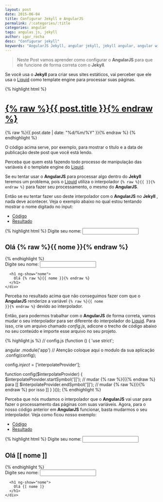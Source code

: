 ```yaml
---
layout: post
date: 2015-06-04
title: Configurar Jekyll e AngularJS
permalink: /:categories/:title
categories: angular
tags: angulas js, jekyll
author: igor_rocha
desc: "Configurar jekyll"
keywords: "AngularJS Jekyll, angular jekyll, jekyll angular, angular with jekyll, jekyll with angular, jekyll com angular, configurar angular jekyll"
---
```



> Neste Post vamos aprender como configurar o **AngularJS** para que ele funcione de forma correta com o **Jekyll**.

<!--more-->

Se você usa o **Jekyll** para criar seus sites estáticos, vai perceber que ele usa o
<a href="https://github.com/Shopify/liquid/wiki" target="_blank">Liquid</a> como template engine para processar suas páginas.

{% highlight html %}
<h1 class="post-title">
  <a href="{% raw %}{{ post.url }}{% endraw %}">
    {% raw %}{{ post.title }}{% endraw %}
  </a>
</h1>

<span class="post-date">{% raw %}{{ post.date | date: "%d/%m/%Y" }}{% endraw %}</span>
{% endhighlight %}

O código acima serve, por exemplo, para mostrar o título e a data de publicação deste post que você está lendo.

Perceba que quem está fazendo todo processo de manipulação das variáveis é o template engine do <a href="#">Liquid</a>.

Se eu tentar usar o **AngularJS** para processar algo dentro do **Jekyll** teremos um problema, pois o <a href="#">Liquid</a>
utiliza o interpolador <code>{% raw %}{{ }}{% endraw %}</code> para fazer seu processamento, o mesmo do **AngularJS**.

Então se eu tentar fazer uso deste interpolador com o **AngularJS** no **Jekyll** , nada deve acontecer. Veja o exemplo
abaixo no qual estou tentando mostrar o nome digitado no input:

<section class="codepen-demo">
  <ul class="tabs" data-tab>
    <li class="tab-title active"><a href="#panel1">Código</a></li>
    <li class="tab-title"><a href="#panel2">Resultado</a></li>
  </ul>
  <div class="tabs-content">
    <div class="content active" id="panel1">
{% highlight html %}
Digite seu nome: <input ng-model="nome">

<h1 ng-show="nome">
  Olá {% raw %}{{ nome }}{% endraw %}
</h1>
{% endhighlight %}
    </div>
    <div class="content" id="panel2">
      Digite seu nome: <input ng-model="nome">

      <h1 ng-show="nome">
        Olá {% raw %}{{ nome }}{% endraw %}
      </h1>
    </div>
  </div>
</section>

Perceba no resultado acima que não conseguimos fazer com que o **AngularJS** renderize a variável
<code>{% raw %}{{ nome }}{% endraw %}</code> devido ao interpolador.

Então, para podermos trabalhar com o **AngularJS** de forma correta, vamos mudar o seu interpolador para ser diferente
do interpolador do <a href="#">Liquid</a>. Para isso, crie um arquivo chamado <em>config.js</em>, adicone o trecho de
código abaixo no seu conteúdo e importe esse arquivo no seu projeto.

{% highlight js %}
// config.js
(function () {
  'use strict';

  angular
    .module('app') // Atenção coloque aqui o modulo da sua aplicação
    .config(config);

  config.$inject = ['$interpolateProvider'];

  function config($interpolateProvider) {
    $interpolateProvider.startSymbol('[['); // mudar {% raw %}{{{% endraw %} para [[
    $interpolateProvider.endSymbol(']]'); // mudar {% raw %}}}{% endraw %} por isso ]]
  }
}());
{% endhighlight %}

Perceba que nós mudamos o interpolador que o **AngularJS** vai usar para fazer o processamento das páginas com suas
variáveis. Agora, para o nosso código anterior em **AngularJS** funcionar, basta mudarmos o seu interpolador.
Veja como ficou nosso exemplo:

<section class="codepen-demo">
  <ul class="tabs" data-tab>
    <li class="tab-title active"><a href="#panel1">Código</a></li>
    <li class="tab-title"><a href="#panel2">Resultado</a></li>
  </ul>
  <div class="tabs-content">
    <div class="content active" id="panel1">
{% highlight html %}
Digite seu nome: <input ng-model="nome">

<h1 ng-show="nome">
  Olá [[ nome ]]
</h1>
{% endhighlight %}
    </div>
    <div class="content" id="panel2">
      Digite seu nome: <input ng-model="nome">

      <h1 ng-show="nome">
        Olá {[ nome ]}
      </h1>
    </div>
  </div>
</section>
